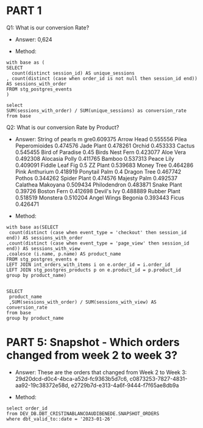 # PART 1
Q1: What is our conversion Rate?
- Answer:  0,624

- Method:
```
with base as (
SELECT 
  count(distinct session_id) AS unique_sessions
, count(distinct (case when order_id is not null then session_id end)) AS sessions_with_order 
FROM stg_postgres_events
)

select 
SUM(sessions_with_order) / SUM(unique_sessions) as conversion_rate
from base
```

Q2: What is our conversion Rate by Product?

- Answer:
String of pearls	  m gre0.609375
Arrow Head	        0.555556
Pilea Peperomioides	0.474576
Jade Plant	        0.478261
Orchid	            0.453333
Cactus	            0.545455
Bird of Paradise	  0.45
Birds Nest Fern	    0.423077
Aloe Vera	          0.492308
Alocasia Polly     	0.411765
Bamboo            	0.537313
Peace Lily	        0.409091
Fiddle Leaf Fig 	  0.5
ZZ Plant	          0.539683
Money Tree	        0.464286
Pink Anthurium  	  0.418919
Ponytail Palm	      0.4
Dragon Tree	        0.467742
Pothos	            0.344262
Spider Plant	      0.474576
Majesty Palm	      0.492537
Calathea Makoyana	  0.509434
Philodendron	      0.483871
Snake Plant	        0.39726
Boston Fern	        0.412698
Devil's Ivy	        0.488889
Rubber Plant	      0.518519
Monstera	          0.510204
Angel Wings Begonia	0.393443
Ficus	              0.426471



- Method:

```
with base as(SELECT 
 count(distinct (case when event_type = 'checkout' then session_id end)) AS sessions_with_order 
,count(distinct (case when event_type = 'page_view' then session_id end)) AS sessions_with_view
,coalesce (i.name, p.name) AS product_name
FROM stg_postgres_events e
LEFT JOIN int_orders_with_items i on e.order_id = i.order_id
LEFT JOIN stg_postgres_products p on e.product_id = p.product_id
group by product_name)


SELECT
 product_name
 ,SUM(sessions_with_order) / SUM(sessions_with_view) AS conversion_rate
from base
group by product_name
```

# PART 5: Snapshot - Which orders changed from week 2 to week 3? 

- Answer: These are the orders that changed from Week 2 to Week 3:
29d20dcd-d0c4-4bca-a52d-fc9363b5d7c6, c0873253-7827-4831-aa92-19c38372e58d, e2729b7d-e313-4a6f-9444-f7f65ae8db9a


 - Method:     
 ```            
select order_id
from DEV_DB.DBT_CRISTINABLANCOAUDIBENEDE.SNAPSHOT_ORDERS
where dbt_valid_to::date = '2023-01-26'
```